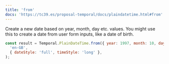```yaml
---
title: 'from'
docs: 'https://tc39.es/proposal-temporal/docs/plaindatetime.html#from'
---
```


Create a new date based on year, month, day etc. values. You might use this to create a date from user form inputs, like a date of birth.

```javascript
const result = Temporal.PlainDateTime.from({ year: 1997, month: 10, day: 1 }).toLocaleString(
  'en-GB',
  { dateStyle: 'full', timeStyle: 'long' },
);
```
